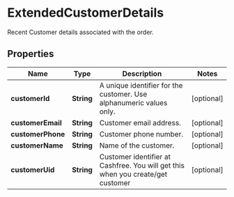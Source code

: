

# ExtendedCustomerDetails

Recent Customer details associated with the order.

## Properties

| Name | Type | Description | Notes |
|------------ | ------------- | ------------- | -------------|
|**customerId** | **String** | A unique identifier for the customer. Use alphanumeric values only. |  [optional] |
|**customerEmail** | **String** | Customer email address. |  [optional] |
|**customerPhone** | **String** | Customer phone number. |  [optional] |
|**customerName** | **String** | Name of the customer. |  [optional] |
|**customerUid** | **String** | Customer identifier at Cashfree. You will get this when you create/get customer |  [optional] |



